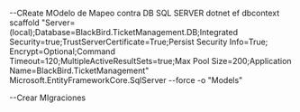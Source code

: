 --CReate MOdelo de Mapeo contra DB SQL SERVER
dotnet ef dbcontext scaffold "Server=(local);Database=BlackBird.TicketManagement.DB;Integrated Security=true;TrustServerCertificate=True;Persist Security Info=True; Encrypt=Optional;Command Timeout=120;MultipleActiveResultSets=true;Max Pool Size=200;Application Name=BlackBird.TicketManagement" Microsoft.EntityFrameworkCore.SqlServer --force -o "Models"


--Crear MIgraciones 
